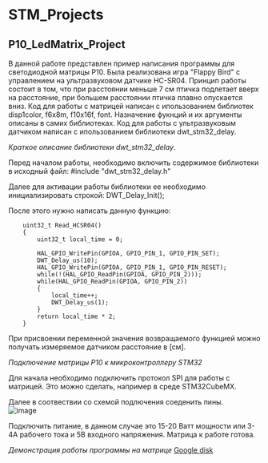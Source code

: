 # STM_Projects
## P10_LedMatrix_Project
В данной работе представлен пример написания программы для светодиодной матрицы P10. Была реализована игра "Flappy Bird" с управлением на ультразвуковом датчике HC-SR04. 
Принцип работы состоит в том, что при расстоянии меньше 7 см птичка подлетает вверх на расстояние, при большем расстоянии птичка плавно опускается вниз.
Код для работы с матрицей написан с ипользованием библиотек disp1color, f6x8m, f10x16f, font. Назначение фукнций и их аргументы описаны в самих библиотеках.
Код для работы с ультразвуковым датчиком написан с ипользованием библиотеки dwt_stm32_delay.

*Краткое описание библиотеки dwt_stm32_delay*.

Перед началом работы, необходимо включить содержимое библиотеки в исходный файл: #include "dwt_stm32_delay.h"

Далее для активации работы библиотеки ее необходимо инициализировать строкой: DWT_Delay_Init();

После этого нужно написать данную функцию:

		uint32_t Read_HCSR04()
		{
			uint32_t local_time = 0;

			HAL_GPIO_WritePin(GPIOA, GPIO_PIN_1, GPIO_PIN_SET);		
			DWT_Delay_us(10);										
			HAL_GPIO_WritePin(GPIOA, GPIO_PIN_1, GPIO_PIN_RESET);	
			while(!(HAL_GPIO_ReadPin(GPIOA, GPIO_PIN_2)));
			while(HAL_GPIO_ReadPin(GPIOA, GPIO_PIN_2))	
			{
				local_time++;	
				DWT_Delay_us(1);	
			}
			return local_time * 2;
		}
При присвоении переменной значения возвращаемого функцией можно получать измеряемое датчиком расстояние в [см].

*Подключение матрицы P10 к микроконтроллеру STM32*

Для начала необходимо подключить протокол SPI для работы с матрицей. Это можно сделать, например в среде STM32CubeMX.

Далее в соотвествии со схемой подлючения соеденить пины.  
![image](https://github.com/HastamAureuam/STM_Projects/assets/154893776/0b5cf867-f79d-4dc2-ab17-d5e18b0b6b81)

Подключить питание, в данном случае это 15-20 Ватт мощности или 3-4А рабочего тока и 5В входного напряжения.
Матрица к работе готова.

*Демонстрация работы программы на матрице*
[Google disk](https://drive.google.com/file/d/1-4KVl-UesqSdqfb9WOLUBF9ZFTMtfYPl/view?usp=drive_link)
